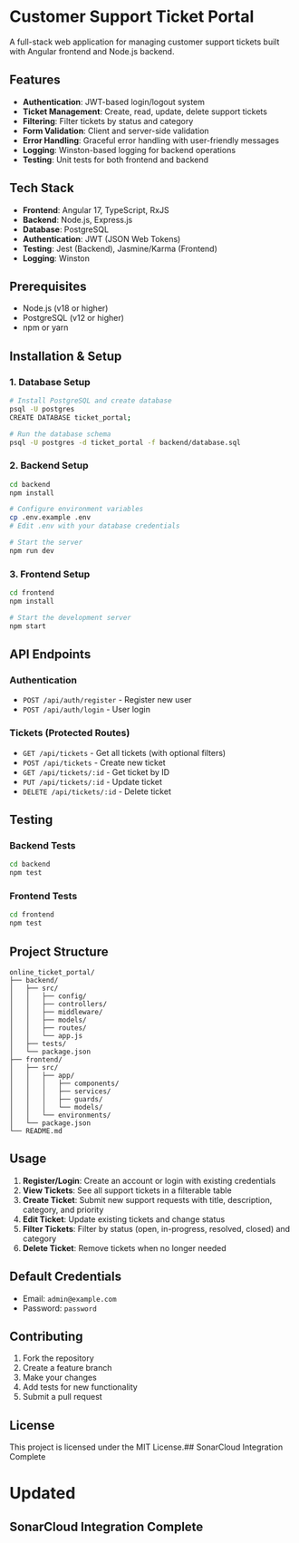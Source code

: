 # Customer Support Ticket Portal

A full-stack web application for managing customer support tickets built with Angular frontend and Node.js backend.

## Features

- **Authentication**: JWT-based login/logout system
- **Ticket Management**: Create, read, update, delete support tickets
- **Filtering**: Filter tickets by status and category
- **Form Validation**: Client and server-side validation
- **Error Handling**: Graceful error handling with user-friendly messages
- **Logging**: Winston-based logging for backend operations
- **Testing**: Unit tests for both frontend and backend

## Tech Stack

- **Frontend**: Angular 17, TypeScript, RxJS
- **Backend**: Node.js, Express.js
- **Database**: PostgreSQL
- **Authentication**: JWT (JSON Web Tokens)
- **Testing**: Jest (Backend), Jasmine/Karma (Frontend)
- **Logging**: Winston

## Prerequisites

- Node.js (v18 or higher)
- PostgreSQL (v12 or higher)
- npm or yarn

## Installation & Setup

### 1. Database Setup

```bash
# Install PostgreSQL and create database
psql -U postgres
CREATE DATABASE ticket_portal;

# Run the database schema
psql -U postgres -d ticket_portal -f backend/database.sql
```

### 2. Backend Setup

```bash
cd backend
npm install

# Configure environment variables
cp .env.example .env
# Edit .env with your database credentials

# Start the server
npm run dev
```

### 3. Frontend Setup

```bash
cd frontend
npm install

# Start the development server
npm start
```

## API Endpoints

### Authentication
- `POST /api/auth/register` - Register new user
- `POST /api/auth/login` - User login

### Tickets (Protected Routes)
- `GET /api/tickets` - Get all tickets (with optional filters)
- `POST /api/tickets` - Create new ticket
- `GET /api/tickets/:id` - Get ticket by ID
- `PUT /api/tickets/:id` - Update ticket
- `DELETE /api/tickets/:id` - Delete ticket

## Testing

### Backend Tests
```bash
cd backend
npm test
```

### Frontend Tests
```bash
cd frontend
npm test
```

## Project Structure

```
online_ticket_portal/
├── backend/
│   ├── src/
│   │   ├── config/
│   │   ├── controllers/
│   │   ├── middleware/
│   │   ├── models/
│   │   ├── routes/
│   │   └── app.js
│   ├── tests/
│   └── package.json
├── frontend/
│   ├── src/
│   │   ├── app/
│   │   │   ├── components/
│   │   │   ├── services/
│   │   │   ├── guards/
│   │   │   └── models/
│   │   └── environments/
│   └── package.json
└── README.md
```

## Usage

1. **Register/Login**: Create an account or login with existing credentials
2. **View Tickets**: See all support tickets in a filterable table
3. **Create Ticket**: Submit new support requests with title, description, category, and priority
4. **Edit Ticket**: Update existing tickets and change status
5. **Filter Tickets**: Filter by status (open, in-progress, resolved, closed) and category
6. **Delete Ticket**: Remove tickets when no longer needed

## Default Credentials

- Email: `admin@example.com`
- Password: `password`

## Contributing

1. Fork the repository
2. Create a feature branch
3. Make your changes
4. Add tests for new functionality
5. Submit a pull request

## License

This project is licensed under the MIT License.## SonarCloud Integration Complete
# Updated
## SonarCloud Integration Complete

